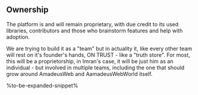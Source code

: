 ## Ownership

The platform is and will remain proprietary, with due credit to its used libraries, contributors and those who brainstorm features and help with adoption.

We are trying to build it as a "team" but in actuality it, like every other team will rest on it's founder's hands, ON TRUST - like a "truth store". For most, this will be a proprietorship, in Imran's case, it will be just him as an individual - but involved in multiple teams, including the one that should grow around AmadeusWeb and AamadeusWebWorld itself.

%to-be-expanded-snippet%

